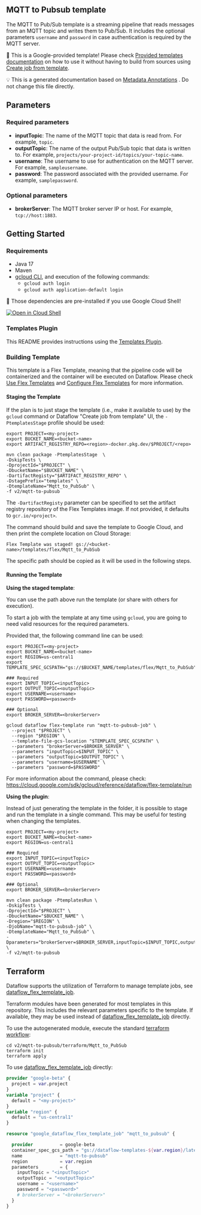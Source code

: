 
MQTT to Pubsub template
---
The MQTT to Pub/Sub template is a streaming pipeline that reads messages from an
MQTT topic and writes them to Pub/Sub. It includes the optional parameters
<code>username</code> and <code>password</code> in case authentication is
required by the MQTT server.


:memo: This is a Google-provided template! Please
check [Provided templates documentation](https://cloud.google.com/dataflow/docs/guides/templates/provided/mqtt-to-pubsub)
on how to use it without having to build from sources using [Create job from template](https://console.cloud.google.com/dataflow/createjob?template=Mqtt_to_PubSub).

:bulb: This is a generated documentation based
on [Metadata Annotations](https://github.com/GoogleCloudPlatform/DataflowTemplates/blob/main/contributor-docs/code-contributions.md#metadata-annotations)
. Do not change this file directly.

## Parameters

### Required parameters

* **inputTopic**: The name of the MQTT topic that data is read from. For example, `topic`.
* **outputTopic**: The name of the output Pub/Sub topic that data is written to. For example, `projects/your-project-id/topics/your-topic-name`.
* **username**: The username to use for authentication on the MQTT server. For example, `sampleusername`.
* **password**: The password associated with the provided username. For example, `samplepassword`.

### Optional parameters

* **brokerServer**: The MQTT broker server IP or host. For example, `tcp://host:1883`.



## Getting Started

### Requirements

* Java 17
* Maven
* [gcloud CLI](https://cloud.google.com/sdk/gcloud), and execution of the
  following commands:
  * `gcloud auth login`
  * `gcloud auth application-default login`

:star2: Those dependencies are pre-installed if you use Google Cloud Shell!

[![Open in Cloud Shell](http://gstatic.com/cloudssh/images/open-btn.svg)](https://console.cloud.google.com/cloudshell/editor?cloudshell_git_repo=https%3A%2F%2Fgithub.com%2FGoogleCloudPlatform%2FDataflowTemplates.git&cloudshell_open_in_editor=v2/mqtt-to-pubsub/src/main/java/com/google/cloud/teleport/v2/templates/MqttToPubsub.java)

### Templates Plugin

This README provides instructions using
the [Templates Plugin](https://github.com/GoogleCloudPlatform/DataflowTemplates#templates-plugin).

### Building Template

This template is a Flex Template, meaning that the pipeline code will be
containerized and the container will be executed on Dataflow. Please
check [Use Flex Templates](https://cloud.google.com/dataflow/docs/guides/templates/using-flex-templates)
and [Configure Flex Templates](https://cloud.google.com/dataflow/docs/guides/templates/configuring-flex-templates)
for more information.

#### Staging the Template

If the plan is to just stage the template (i.e., make it available to use) by
the `gcloud` command or Dataflow "Create job from template" UI,
the `-PtemplatesStage` profile should be used:

```shell
export PROJECT=<my-project>
export BUCKET_NAME=<bucket-name>
export ARTIFACT_REGISTRY_REPO=<region>-docker.pkg.dev/$PROJECT/<repo>

mvn clean package -PtemplatesStage  \
-DskipTests \
-DprojectId="$PROJECT" \
-DbucketName="$BUCKET_NAME" \
-DartifactRegisty="$ARTIFACT_REGISTRY_REPO" \
-DstagePrefix="templates" \
-DtemplateName="Mqtt_to_PubSub" \
-f v2/mqtt-to-pubsub
```

The `-DartifactRegisty` parameter can be specified to set the artifact registry repository of the Flex Templates image.
If not provided, it defaults to `gcr.io/<project>`.

The command should build and save the template to Google Cloud, and then print
the complete location on Cloud Storage:

```
Flex Template was staged! gs://<bucket-name>/templates/flex/Mqtt_to_PubSub
```

The specific path should be copied as it will be used in the following steps.

#### Running the Template

**Using the staged template**:

You can use the path above run the template (or share with others for execution).

To start a job with the template at any time using `gcloud`, you are going to
need valid resources for the required parameters.

Provided that, the following command line can be used:

```shell
export PROJECT=<my-project>
export BUCKET_NAME=<bucket-name>
export REGION=us-central1
export TEMPLATE_SPEC_GCSPATH="gs://$BUCKET_NAME/templates/flex/Mqtt_to_PubSub"

### Required
export INPUT_TOPIC=<inputTopic>
export OUTPUT_TOPIC=<outputTopic>
export USERNAME=<username>
export PASSWORD=<password>

### Optional
export BROKER_SERVER=<brokerServer>

gcloud dataflow flex-template run "mqtt-to-pubsub-job" \
  --project "$PROJECT" \
  --region "$REGION" \
  --template-file-gcs-location "$TEMPLATE_SPEC_GCSPATH" \
  --parameters "brokerServer=$BROKER_SERVER" \
  --parameters "inputTopic=$INPUT_TOPIC" \
  --parameters "outputTopic=$OUTPUT_TOPIC" \
  --parameters "username=$USERNAME" \
  --parameters "password=$PASSWORD"
```

For more information about the command, please check:
https://cloud.google.com/sdk/gcloud/reference/dataflow/flex-template/run


**Using the plugin**:

Instead of just generating the template in the folder, it is possible to stage
and run the template in a single command. This may be useful for testing when
changing the templates.

```shell
export PROJECT=<my-project>
export BUCKET_NAME=<bucket-name>
export REGION=us-central1

### Required
export INPUT_TOPIC=<inputTopic>
export OUTPUT_TOPIC=<outputTopic>
export USERNAME=<username>
export PASSWORD=<password>

### Optional
export BROKER_SERVER=<brokerServer>

mvn clean package -PtemplatesRun \
-DskipTests \
-DprojectId="$PROJECT" \
-DbucketName="$BUCKET_NAME" \
-Dregion="$REGION" \
-DjobName="mqtt-to-pubsub-job" \
-DtemplateName="Mqtt_to_PubSub" \
-Dparameters="brokerServer=$BROKER_SERVER,inputTopic=$INPUT_TOPIC,outputTopic=$OUTPUT_TOPIC,username=$USERNAME,password=$PASSWORD" \
-f v2/mqtt-to-pubsub
```

## Terraform

Dataflow supports the utilization of Terraform to manage template jobs,
see [dataflow_flex_template_job](https://registry.terraform.io/providers/hashicorp/google/latest/docs/resources/dataflow_flex_template_job).

Terraform modules have been generated for most templates in this repository. This includes the relevant parameters
specific to the template. If available, they may be used instead of
[dataflow_flex_template_job](https://registry.terraform.io/providers/hashicorp/google/latest/docs/resources/dataflow_flex_template_job)
directly.

To use the autogenerated module, execute the standard
[terraform workflow](https://developer.hashicorp.com/terraform/intro/core-workflow):

```shell
cd v2/mqtt-to-pubsub/terraform/Mqtt_to_PubSub
terraform init
terraform apply
```

To use
[dataflow_flex_template_job](https://registry.terraform.io/providers/hashicorp/google/latest/docs/resources/dataflow_flex_template_job)
directly:

```terraform
provider "google-beta" {
  project = var.project
}
variable "project" {
  default = "<my-project>"
}
variable "region" {
  default = "us-central1"
}

resource "google_dataflow_flex_template_job" "mqtt_to_pubsub" {

  provider          = google-beta
  container_spec_gcs_path = "gs://dataflow-templates-${var.region}/latest/flex/Mqtt_to_PubSub"
  name              = "mqtt-to-pubsub"
  region            = var.region
  parameters        = {
    inputTopic = "<inputTopic>"
    outputTopic = "<outputTopic>"
    username = "<username>"
    password = "<password>"
    # brokerServer = "<brokerServer>"
  }
}
```
